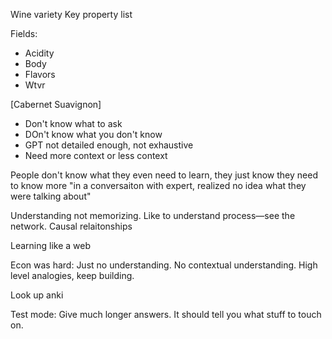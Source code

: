 Wine variety
Key property list

Fields:

- Acidity
- Body
- Flavors
- Wtvr

[Cabernet Suavignon]

- Don't know what to ask
- DOn't know what you don't know
- GPT not detailed enough, not exhaustive
- Need more context or less context

People don't know what they even need to learn, they just know they need to know more
"in a conversaiton with expert, realized no idea what they were talking about"

Understanding not memorizing. Like to understand process—see the network. Causal relaitonships

Learning like a web

Econ was hard: Just no understanding. No contextual understanding. High level analogies, keep building.

Look up anki

Test mode: Give much longer answers. It should tell you what stuff to touch on.
